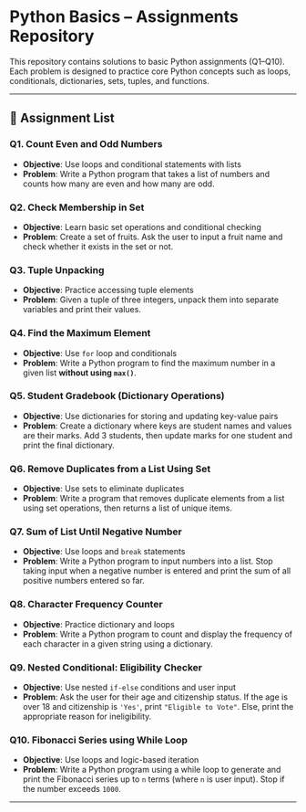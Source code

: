 
# Python Basics – Assignments Repository

This repository contains solutions to basic Python assignments (Q1–Q10).  
Each problem is designed to practice core Python concepts such as loops, conditionals, dictionaries, sets, tuples, and functions.

---

## 📂 Assignment List

### Q1. Count Even and Odd Numbers
- **Objective**: Use loops and conditional statements with lists  
- **Problem**: Write a Python program that takes a list of numbers and counts how many are even and how many are odd.  

### Q2. Check Membership in Set
- **Objective**: Learn basic set operations and conditional checking  
- **Problem**: Create a set of fruits. Ask the user to input a fruit name and check whether it exists in the set or not.  

### Q3. Tuple Unpacking
- **Objective**: Practice accessing tuple elements  
- **Problem**: Given a tuple of three integers, unpack them into separate variables and print their values.  

### Q4. Find the Maximum Element
- **Objective**: Use `for` loop and conditionals  
- **Problem**: Write a Python program to find the maximum number in a given list **without using `max()`**.  

### Q5. Student Gradebook (Dictionary Operations)
- **Objective**: Use dictionaries for storing and updating key-value pairs  
- **Problem**: Create a dictionary where keys are student names and values are their marks. Add 3 students, then update marks for one student and print the final dictionary.  

### Q6. Remove Duplicates from a List Using Set
- **Objective**: Use sets to eliminate duplicates  
- **Problem**: Write a program that removes duplicate elements from a list using set operations, then returns a list of unique items.  

### Q7. Sum of List Until Negative Number
- **Objective**: Use loops and `break` statements  
- **Problem**: Write a Python program to input numbers into a list. Stop taking input when a negative number is entered and print the sum of all positive numbers entered so far.  

### Q8. Character Frequency Counter
- **Objective**: Practice dictionary and loops  
- **Problem**: Write a Python program to count and display the frequency of each character in a given string using a dictionary.  

### Q9. Nested Conditional: Eligibility Checker
- **Objective**: Use nested `if-else` conditions and user input  
- **Problem**: Ask the user for their age and citizenship status. If the age is over 18 and citizenship is `'Yes'`, print `"Eligible to Vote"`. Else, print the appropriate reason for ineligibility.  

### Q10. Fibonacci Series using While Loop
- **Objective**: Use loops and logic-based iteration  
- **Problem**: Write a Python program using a while loop to generate and print the Fibonacci series up to `n` terms (where `n` is user input). Stop if the number exceeds `1000`.  

---
